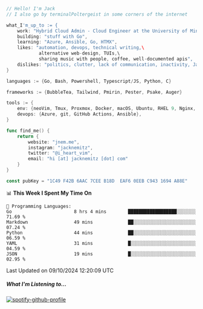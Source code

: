 ```go
// Hello! I'm Jack
// I also go by terminalPoltergeist in some corners of the internet

what_I'm_up_to := {
    work: "Hybrid Cloud Admin - Cloud Engineer at the University of Minnesota",
    building: "stuff with Go",
    learning: "Azure, Ansible, Go, HTMX",
    likes: "automation, devops, technical writing,\
            alternative web-design, TUIs,\
            sharing music with people, coffee, well-documented apis",
    dislikes: "politics, clutter, lack of communication, inactivity, Java",
}

languages := {Go, Bash, Powershell, Typescript/JS, Python, C}

frameworks := {BubbleTea, Tailwind, Pmirin, Pester, Psake, Auger}

tools := {
    env: {neoVim, Tmux, Proxmox, Docker, macOS, Ubuntu, RHEL 9, Nginx, DigitalOcean, Cloudflare},
    devops: {Azure, git, GitHub Actions, Ansible},
}

func find_me() {
    return {
        website: "jnem.me",
        instagram: "jacknemitz",
        twitter: "@i_heart_vim",
        email: "hi [at] jacknemitz [dot] com"
    }
}

const pubKey = "1C49 F42B 6AAC 7CEE B18D  EAF6 0EEB C943 1694 A88E"
```

<!--START_SECTION:waka-->
📊 **This Week I Spent My Time On** 

```text
💬 Programming Languages: 
Go                       8 hrs 4 mins        ██████████████████░░░░░░░   71.69 % 
Markdown                 49 mins             ██░░░░░░░░░░░░░░░░░░░░░░░   07.24 % 
Python                   44 mins             ██░░░░░░░░░░░░░░░░░░░░░░░   06.59 % 
YAML                     31 mins             █░░░░░░░░░░░░░░░░░░░░░░░░   04.59 % 
JSON                     19 mins             █░░░░░░░░░░░░░░░░░░░░░░░░   02.95 % 
```


 Last Updated on 09/10/2024 12:20:09 UTC
<!--END_SECTION:waka-->

##### What I'm Listening to...

[![spotify-github-profile](https://jnem.me/listening-item?maxAge=2592000)](https://jnem.me/listening)
